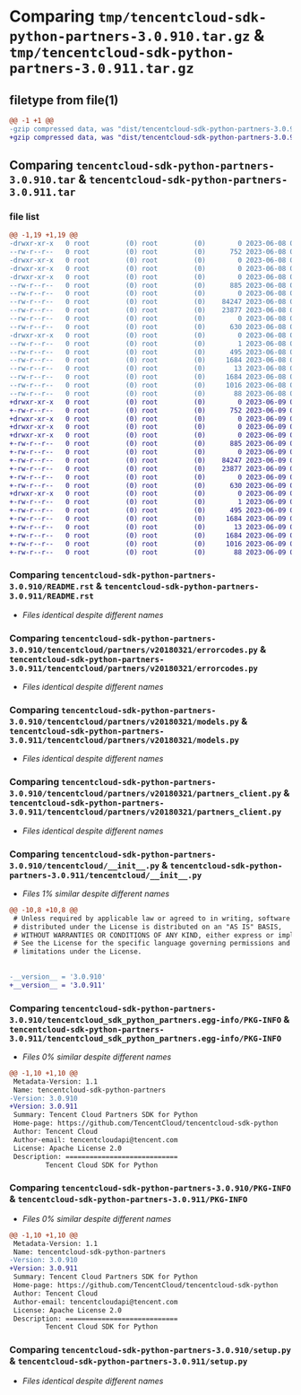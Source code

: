 # Comparing `tmp/tencentcloud-sdk-python-partners-3.0.910.tar.gz` & `tmp/tencentcloud-sdk-python-partners-3.0.911.tar.gz`

## filetype from file(1)

```diff
@@ -1 +1 @@
-gzip compressed data, was "dist/tencentcloud-sdk-python-partners-3.0.910.tar", last modified: Thu Jun  8 09:16:49 2023, max compression
+gzip compressed data, was "dist/tencentcloud-sdk-python-partners-3.0.911.tar", last modified: Fri Jun  9 02:24:29 2023, max compression
```

## Comparing `tencentcloud-sdk-python-partners-3.0.910.tar` & `tencentcloud-sdk-python-partners-3.0.911.tar`

### file list

```diff
@@ -1,19 +1,19 @@
-drwxr-xr-x   0 root         (0) root         (0)        0 2023-06-08 09:16:49.000000 tencentcloud-sdk-python-partners-3.0.910/
--rw-r--r--   0 root         (0) root         (0)      752 2023-06-08 09:16:49.000000 tencentcloud-sdk-python-partners-3.0.910/README.rst
-drwxr-xr-x   0 root         (0) root         (0)        0 2023-06-08 09:16:49.000000 tencentcloud-sdk-python-partners-3.0.910/tencentcloud/
-drwxr-xr-x   0 root         (0) root         (0)        0 2023-06-08 09:16:49.000000 tencentcloud-sdk-python-partners-3.0.910/tencentcloud/partners/
-drwxr-xr-x   0 root         (0) root         (0)        0 2023-06-08 09:16:49.000000 tencentcloud-sdk-python-partners-3.0.910/tencentcloud/partners/v20180321/
--rw-r--r--   0 root         (0) root         (0)      885 2023-06-08 09:16:49.000000 tencentcloud-sdk-python-partners-3.0.910/tencentcloud/partners/v20180321/errorcodes.py
--rw-r--r--   0 root         (0) root         (0)        0 2023-06-08 09:16:49.000000 tencentcloud-sdk-python-partners-3.0.910/tencentcloud/partners/v20180321/__init__.py
--rw-r--r--   0 root         (0) root         (0)    84247 2023-06-08 09:16:49.000000 tencentcloud-sdk-python-partners-3.0.910/tencentcloud/partners/v20180321/models.py
--rw-r--r--   0 root         (0) root         (0)    23877 2023-06-08 09:16:49.000000 tencentcloud-sdk-python-partners-3.0.910/tencentcloud/partners/v20180321/partners_client.py
--rw-r--r--   0 root         (0) root         (0)        0 2023-06-08 09:16:49.000000 tencentcloud-sdk-python-partners-3.0.910/tencentcloud/partners/__init__.py
--rw-r--r--   0 root         (0) root         (0)      630 2023-06-08 09:16:49.000000 tencentcloud-sdk-python-partners-3.0.910/tencentcloud/__init__.py
-drwxr-xr-x   0 root         (0) root         (0)        0 2023-06-08 09:16:49.000000 tencentcloud-sdk-python-partners-3.0.910/tencentcloud_sdk_python_partners.egg-info/
--rw-r--r--   0 root         (0) root         (0)        1 2023-06-08 09:16:49.000000 tencentcloud-sdk-python-partners-3.0.910/tencentcloud_sdk_python_partners.egg-info/dependency_links.txt
--rw-r--r--   0 root         (0) root         (0)      495 2023-06-08 09:16:49.000000 tencentcloud-sdk-python-partners-3.0.910/tencentcloud_sdk_python_partners.egg-info/SOURCES.txt
--rw-r--r--   0 root         (0) root         (0)     1684 2023-06-08 09:16:49.000000 tencentcloud-sdk-python-partners-3.0.910/tencentcloud_sdk_python_partners.egg-info/PKG-INFO
--rw-r--r--   0 root         (0) root         (0)       13 2023-06-08 09:16:49.000000 tencentcloud-sdk-python-partners-3.0.910/tencentcloud_sdk_python_partners.egg-info/top_level.txt
--rw-r--r--   0 root         (0) root         (0)     1684 2023-06-08 09:16:49.000000 tencentcloud-sdk-python-partners-3.0.910/PKG-INFO
--rw-r--r--   0 root         (0) root         (0)     1016 2023-06-08 09:16:49.000000 tencentcloud-sdk-python-partners-3.0.910/setup.py
--rw-r--r--   0 root         (0) root         (0)       88 2023-06-08 09:16:49.000000 tencentcloud-sdk-python-partners-3.0.910/setup.cfg
+drwxr-xr-x   0 root         (0) root         (0)        0 2023-06-09 02:24:29.000000 tencentcloud-sdk-python-partners-3.0.911/
+-rw-r--r--   0 root         (0) root         (0)      752 2023-06-09 02:24:29.000000 tencentcloud-sdk-python-partners-3.0.911/README.rst
+drwxr-xr-x   0 root         (0) root         (0)        0 2023-06-09 02:24:29.000000 tencentcloud-sdk-python-partners-3.0.911/tencentcloud/
+drwxr-xr-x   0 root         (0) root         (0)        0 2023-06-09 02:24:29.000000 tencentcloud-sdk-python-partners-3.0.911/tencentcloud/partners/
+drwxr-xr-x   0 root         (0) root         (0)        0 2023-06-09 02:24:29.000000 tencentcloud-sdk-python-partners-3.0.911/tencentcloud/partners/v20180321/
+-rw-r--r--   0 root         (0) root         (0)      885 2023-06-09 02:24:29.000000 tencentcloud-sdk-python-partners-3.0.911/tencentcloud/partners/v20180321/errorcodes.py
+-rw-r--r--   0 root         (0) root         (0)        0 2023-06-09 02:24:29.000000 tencentcloud-sdk-python-partners-3.0.911/tencentcloud/partners/v20180321/__init__.py
+-rw-r--r--   0 root         (0) root         (0)    84247 2023-06-09 02:24:29.000000 tencentcloud-sdk-python-partners-3.0.911/tencentcloud/partners/v20180321/models.py
+-rw-r--r--   0 root         (0) root         (0)    23877 2023-06-09 02:24:29.000000 tencentcloud-sdk-python-partners-3.0.911/tencentcloud/partners/v20180321/partners_client.py
+-rw-r--r--   0 root         (0) root         (0)        0 2023-06-09 02:24:29.000000 tencentcloud-sdk-python-partners-3.0.911/tencentcloud/partners/__init__.py
+-rw-r--r--   0 root         (0) root         (0)      630 2023-06-09 02:24:29.000000 tencentcloud-sdk-python-partners-3.0.911/tencentcloud/__init__.py
+drwxr-xr-x   0 root         (0) root         (0)        0 2023-06-09 02:24:29.000000 tencentcloud-sdk-python-partners-3.0.911/tencentcloud_sdk_python_partners.egg-info/
+-rw-r--r--   0 root         (0) root         (0)        1 2023-06-09 02:24:29.000000 tencentcloud-sdk-python-partners-3.0.911/tencentcloud_sdk_python_partners.egg-info/dependency_links.txt
+-rw-r--r--   0 root         (0) root         (0)      495 2023-06-09 02:24:29.000000 tencentcloud-sdk-python-partners-3.0.911/tencentcloud_sdk_python_partners.egg-info/SOURCES.txt
+-rw-r--r--   0 root         (0) root         (0)     1684 2023-06-09 02:24:29.000000 tencentcloud-sdk-python-partners-3.0.911/tencentcloud_sdk_python_partners.egg-info/PKG-INFO
+-rw-r--r--   0 root         (0) root         (0)       13 2023-06-09 02:24:29.000000 tencentcloud-sdk-python-partners-3.0.911/tencentcloud_sdk_python_partners.egg-info/top_level.txt
+-rw-r--r--   0 root         (0) root         (0)     1684 2023-06-09 02:24:29.000000 tencentcloud-sdk-python-partners-3.0.911/PKG-INFO
+-rw-r--r--   0 root         (0) root         (0)     1016 2023-06-09 02:24:29.000000 tencentcloud-sdk-python-partners-3.0.911/setup.py
+-rw-r--r--   0 root         (0) root         (0)       88 2023-06-09 02:24:29.000000 tencentcloud-sdk-python-partners-3.0.911/setup.cfg
```

### Comparing `tencentcloud-sdk-python-partners-3.0.910/README.rst` & `tencentcloud-sdk-python-partners-3.0.911/README.rst`

 * *Files identical despite different names*

### Comparing `tencentcloud-sdk-python-partners-3.0.910/tencentcloud/partners/v20180321/errorcodes.py` & `tencentcloud-sdk-python-partners-3.0.911/tencentcloud/partners/v20180321/errorcodes.py`

 * *Files identical despite different names*

### Comparing `tencentcloud-sdk-python-partners-3.0.910/tencentcloud/partners/v20180321/models.py` & `tencentcloud-sdk-python-partners-3.0.911/tencentcloud/partners/v20180321/models.py`

 * *Files identical despite different names*

### Comparing `tencentcloud-sdk-python-partners-3.0.910/tencentcloud/partners/v20180321/partners_client.py` & `tencentcloud-sdk-python-partners-3.0.911/tencentcloud/partners/v20180321/partners_client.py`

 * *Files identical despite different names*

### Comparing `tencentcloud-sdk-python-partners-3.0.910/tencentcloud/__init__.py` & `tencentcloud-sdk-python-partners-3.0.911/tencentcloud/__init__.py`

 * *Files 1% similar despite different names*

```diff
@@ -10,8 +10,8 @@
 # Unless required by applicable law or agreed to in writing, software
 # distributed under the License is distributed on an "AS IS" BASIS,
 # WITHOUT WARRANTIES OR CONDITIONS OF ANY KIND, either express or implied.
 # See the License for the specific language governing permissions and
 # limitations under the License.
 
 
-__version__ = '3.0.910'
+__version__ = '3.0.911'
```

### Comparing `tencentcloud-sdk-python-partners-3.0.910/tencentcloud_sdk_python_partners.egg-info/PKG-INFO` & `tencentcloud-sdk-python-partners-3.0.911/tencentcloud_sdk_python_partners.egg-info/PKG-INFO`

 * *Files 0% similar despite different names*

```diff
@@ -1,10 +1,10 @@
 Metadata-Version: 1.1
 Name: tencentcloud-sdk-python-partners
-Version: 3.0.910
+Version: 3.0.911
 Summary: Tencent Cloud Partners SDK for Python
 Home-page: https://github.com/TencentCloud/tencentcloud-sdk-python
 Author: Tencent Cloud
 Author-email: tencentcloudapi@tencent.com
 License: Apache License 2.0
 Description: ============================
         Tencent Cloud SDK for Python
```

### Comparing `tencentcloud-sdk-python-partners-3.0.910/PKG-INFO` & `tencentcloud-sdk-python-partners-3.0.911/PKG-INFO`

 * *Files 0% similar despite different names*

```diff
@@ -1,10 +1,10 @@
 Metadata-Version: 1.1
 Name: tencentcloud-sdk-python-partners
-Version: 3.0.910
+Version: 3.0.911
 Summary: Tencent Cloud Partners SDK for Python
 Home-page: https://github.com/TencentCloud/tencentcloud-sdk-python
 Author: Tencent Cloud
 Author-email: tencentcloudapi@tencent.com
 License: Apache License 2.0
 Description: ============================
         Tencent Cloud SDK for Python
```

### Comparing `tencentcloud-sdk-python-partners-3.0.910/setup.py` & `tencentcloud-sdk-python-partners-3.0.911/setup.py`

 * *Files identical despite different names*

